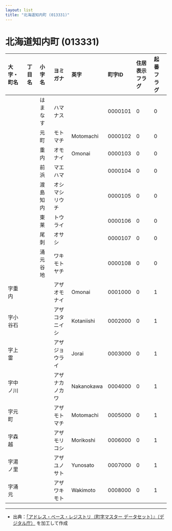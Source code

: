 ```yaml
---
layout: list
title: "北海道知内町 (013331)"
---
```


# 北海道知内町 (013331)

| 大字・町名 | 丁目名 | 小字名 | ヨミガナ | 英字 | 町字ID | 住居表示フラグ | 起番フラグ |
|:---|:---|:---|:---|:---|:---|:---|:---|
|  |  | はまなす | ハマナス |  | 0000101 | 0 | 0 |
|  |  | 元町 | モトマチ | Motomachi | 0000102 | 0 | 0 |
|  |  | 重内 | オモナイ | Omonai | 0000103 | 0 | 0 |
|  |  | 前浜 | マエハマ |  | 0000104 | 0 | 0 |
|  |  | 渡島知内 | オシマシリウチ |  | 0000105 | 0 | 0 |
|  |  | 東莱 | トウライ |  | 0000106 | 0 | 0 |
|  |  | 尾刺 | オサシ |  | 0000107 | 0 | 0 |
|  |  | 涌元谷地 | ワキモトヤチ |  | 0000108 | 0 | 0 |
| 字重内 |  |  | アザオモナイ | Omonai | 0001000 | 0 | 1 |
| 字小谷石 |  |  | アザコタニイシ | Kotaniishi | 0002000 | 0 | 1 |
| 字上雷 |  |  | アザジョウライ | Jorai | 0003000 | 0 | 1 |
| 字中ノ川 |  |  | アザナカノカワ | Nakanokawa | 0004000 | 0 | 1 |
| 字元町 |  |  | アザモトマチ | Motomachi | 0005000 | 0 | 1 |
| 字森越 |  |  | アザモリコシ | Morikoshi | 0006000 | 0 | 1 |
| 字湯ノ里 |  |  | アザユノサト | Yunosato | 0007000 | 0 | 1 |
| 字涌元 |  |  | アザワキモト | Wakimoto | 0008000 | 0 | 1 |

---

- 出典：[「アドレス・ベース・レジストリ（町字マスター データセット）』（デジタル庁）](https://www.digital.go.jp/policies/base_registry_address/) を加工して作成